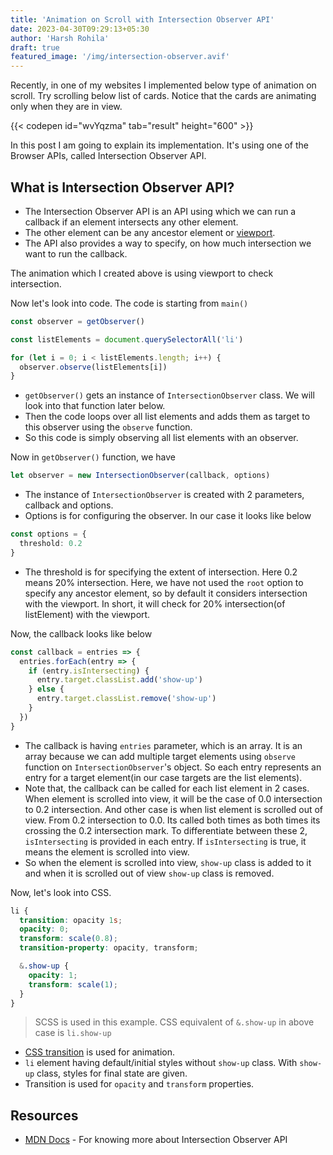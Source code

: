 ```yaml
---
title: 'Animation on Scroll with Intersection Observer API'
date: 2023-04-30T09:29:13+05:30
author: 'Harsh Rohila'
draft: true
featured_image: '/img/intersection-observer.avif'
---
```


Recently, in one of my websites I implemented below type of animation on scroll. Try scrolling below list of cards. Notice that the cards are animating only when they are in view.

{{< codepen id="wvYqzma" tab="result" height="600" >}}

In this post I am going to explain its implementation. It's using one of the Browser APIs, called Intersection Observer API.

## What is Intersection Observer API?

- The Intersection Observer API is an API using which we can run a callback if an element intersects any other element.
- The other element can be any ancestor element or [viewport](https://developer.mozilla.org/en-US/docs/Glossary/Viewport).
- The API also provides a way to specify, on how much intersection we want to run the callback.

The animation which I created above is using viewport to check intersection.

Now let's look into code. The code is starting from `main()`

```ts
const observer = getObserver()

const listElements = document.querySelectorAll('li')

for (let i = 0; i < listElements.length; i++) {
  observer.observe(listElements[i])
}
```

- `getObserver()` gets an instance of `IntersectionObserver` class. We will look into that function later below.
- Then the code loops over all list elements and adds them as target to this observer using the `observe` function.
- So this code is simply observing all list elements with an observer.

Now in `getObserver()` function, we have

```ts
let observer = new IntersectionObserver(callback, options)
```

- The instance of `IntersectionObserver` is created with 2 parameters, callback and options.
- Options is for configuring the observer. In our case it looks like below

```ts
const options = {
  threshold: 0.2
}
```

- The threshold is for specifying the extent of intersection. Here 0.2 means 20% intersection. Here, we have not used the `root` option to specify any ancestor element, so by default it considers intersection with the viewport. In short, it will check for 20% intersection(of listElement) with the viewport.

Now, the callback looks like below

```ts
const callback = entries => {
  entries.forEach(entry => {
    if (entry.isIntersecting) {
      entry.target.classList.add('show-up')
    } else {
      entry.target.classList.remove('show-up')
    }
  })
}
```

- The callback is having `entries` parameter, which is an array. It is an array because we can add multiple target elements using `observe` function on `IntersectionObserver`'s object. So each entry represents an entry for a target element(in our case targets are the list elements).
- Note that, the callback can be called for each list element in 2 cases. When element is scrolled into view, it will be the case of 0.0 intersection to 0.2 intersection. And other case is when list element is scrolled out of view. From 0.2 intersection to 0.0. Its called both times as both times its crossing the 0.2 intersection mark. To differentiate between these 2, `isIntersecting` is provided in each entry. If `isIntersecting` is true, it means the element is scrolled into view.
- So when the element is scrolled into view, `show-up` class is added to it and when it is scrolled out of view `show-up` class is removed.

Now, let's look into CSS.

```SCSS
li {
  transition: opacity 1s;
  opacity: 0;
  transform: scale(0.8);
  transition-property: opacity, transform;

  &.show-up {
    opacity: 1;
    transform: scale(1);
  }
}
```

> SCSS is used in this example. CSS equivalent of `&.show-up` in above case is `li.show-up`

- [CSS transition](https://developer.mozilla.org/en-US/docs/Web/CSS/CSS_Transitions/Using_CSS_transitions) is used for animation.
- `li` element having default/initial styles without `show-up` class. With `show-up` class, styles for final state are given.
- Transition is used for `opacity` and `transform` properties.

## Resources

- [MDN Docs](https://developer.mozilla.org/en-US/docs/Web/API/Intersection_Observer_API) - For knowing more about Intersection Observer API
